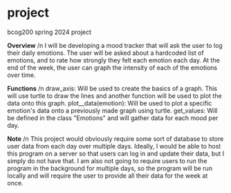 # project
bcog200 spring 2024 project

**Overview**
/n
I will be developing a mood tracker that will ask the user to log their daily emotions. The user will be asked about a hardcoded list of emotions, and to rate how strongly they felt each emotion each day. At the end of the week, the user can graph the intensity of each of the emotions over time.

**Functions**
/n
draw_axis: Will be used to create the basics of a graph. This will use turtle to draw the lines and another function will be used to plot the data onto this graph.
plot__data(emotion): Will be used to plot a specific emotion's data onto a previously made graph using turtle.
get_values: Will be defined in the class "Emotions" and will gather data for each mood per day.

**Note**
/n
This project would obviously require some sort of database to store user data from each day over multiple days. Ideally, I would be able to host this program on a server so that users can log in and update their data, but I simply do not have that. I am also not going to require users to run the program in the background for multiple days, so the program will be run locally and will require the user to provide all their data for the week at once.


